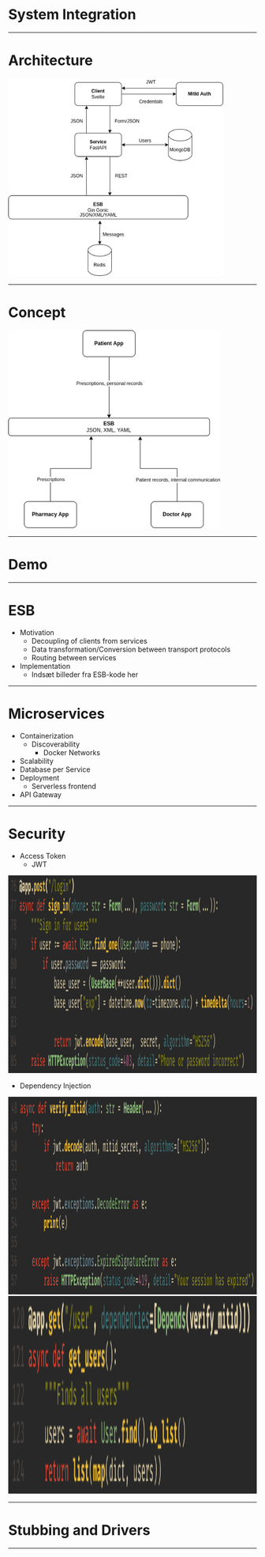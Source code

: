 # System Integration

---

# Architecture

<img src="static/architecture.png" height="400px">

---

# Concept

<img src="static/esb_concept.png" height="400px">

---

# Demo

---

# ESB

- Motivation
  - Decoupling of clients from services
  - Data transformation/Conversion between transport protocols
  - Routing between services
- Implementation
  - Indsæt billeder fra ESB-kode her

---

# Microservices

- Containerization
  - Discoverability
    - Docker Networks
- Scalability
- Database per Service
- Deployment
  - Serverless frontend
- API Gateway

---

# Security

- Access Token
  - JWT

<img src="static/login.png" height="400px">

- Dependency Injection

<img src="static/verify_mitid.png" height="400px">
<img src="static/dependency_injection.png" height="400px">

---

# Stubbing and Drivers

---
